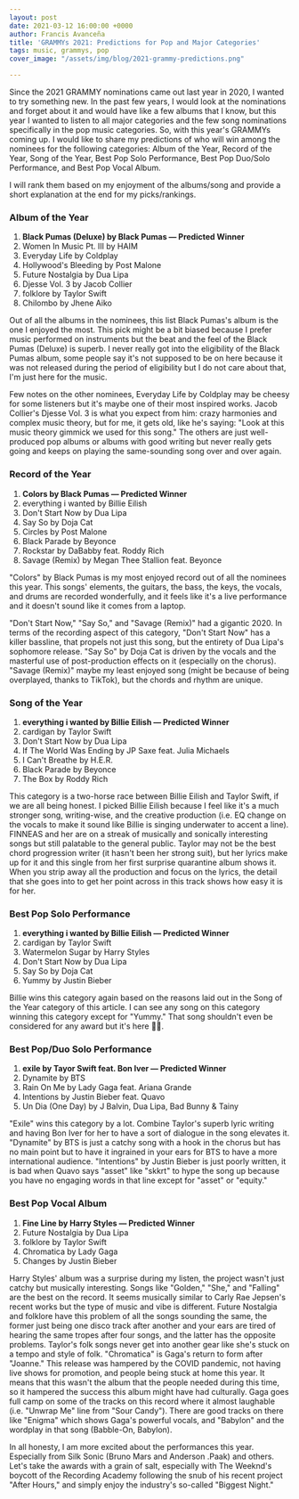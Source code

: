 ```yaml
---
layout: post
date: 2021-03-12 16:00:00 +0000
author: Francis Avanceña
title: 'GRAMMYs 2021: Predictions for Pop and Major Categories'
tags: music, grammys, pop
cover_image: "/assets/img/blog/2021-grammy-predictions.png"

---
```

Since the 2021 GRAMMY nominations came out last year in 2020, I wanted to try something new. In the past few years, I would look at the nominations and forget about it and would have like a few albums that I know, but this year I wanted to listen to all major categories and the few song nominations specifically in the pop music categories. So, with this year's GRAMMYs coming up. I would like to share my predictions of who will win among the nominees for the following categories: Album of the Year, Record of the Year, Song of the Year, Best Pop Solo Performance, Best Pop Duo/Solo Performance, and Best Pop Vocal Album.

I will rank them based on my enjoyment of the albums/song and provide a short explanation at the end for my picks/rankings.

### Album of the Year

1. **Black Pumas (Deluxe) by Black Pumas — Predicted Winner**
2. Women In Music Pt. III by HAIM
3. Everyday Life by Coldplay
4. Hollywood's Bleeding by Post Malone
5. Future Nostalgia by Dua Lipa
6. Djesse Vol. 3 by Jacob Collier
7. folklore by Taylor Swift
8. Chilombo by Jhene Aiko

Out of all the albums in the nominees, this list Black Pumas's album is the one I enjoyed the most. This pick might be a bit biased because I prefer music performed on instruments but the beat and the feel of the Black Pumas (Deluxe) is superb. I never really got into the eligibility of the Black Pumas album, some people say it's not supposed to be on here because it was not released during the period of eligibility but I do not care about that, I'm just here for the music.

Few notes on the other nominees, Everyday Life by Coldplay may be cheesy for some listeners but it's maybe one of their most inspired works. Jacob Collier's Djesse Vol. 3 is what you expect from him: crazy harmonies and complex music theory, but for me, it gets old, like he's saying: "Look at this music theory gimmick we used for this song." The others are just well-produced pop albums or albums with good writing but never really gets going and keeps on playing the same-sounding song over and over again.

### Record of the Year

1. **Colors by Black Pumas — Predicted Winner**
2. everything i wanted by Billie Eilish
3. Don't Start Now by Dua Lipa
4. Say So by Doja Cat
5. Circles by Post Malone
6. Black Parade by Beyonce
7. Rockstar by DaBabby feat. Roddy Rich
8. Savage (Remix) by Megan Thee Stallion feat. Beyonce

"Colors" by Black Pumas is my most enjoyed record out of all the nominees this year. This songs' elements, the guitars, the bass, the keys, the vocals, and drums are recorded wonderfully, and it feels like it's a live performance and it doesn't sound like it comes from a laptop.

"Don't Start Now," "Say So," and "Savage (Remix)" had a gigantic 2020. In terms of the recording aspect of this category, "Don't Start Now" has a killer bassline, that propels not just this song, but the entirety of Dua Lipa's sophomore release. "Say So" by Doja Cat is driven by the vocals and the masterful use of post-production effects on it (especially on the chorus). "Savage (Remix)" maybe my least enjoyed song (might be because of being overplayed, thanks to TikTok), but the chords and rhythm are unique.

### Song of the Year

1. **everything i wanted by Billie Eilish — Predicted Winner**
2. cardigan by Taylor Swift
3. Don't Start Now by Dua Lipa
4. If The World Was Ending by JP Saxe feat. Julia Michaels
5. I Can't Breathe by H.E.R.
6. Black Parade by Beyonce
7. The Box by Roddy Rich

This category is a two-horse race between Billie Eilish and Taylor Swift, if we are all being honest. I picked Billie Eilish because I feel like it's a much stronger song, writing-wise, and the creative production (i.e. EQ change on the vocals to make it sound like Billie is singing underwater to accent a line). FINNEAS and her are on a streak of musically and sonically interesting songs but still palatable to the general public. Taylor may not be the best chord progression writer (it hasn't been her strong suit), but her lyrics make up for it and this single from her first surprise quarantine album shows it. When you strip away all the production and focus on the lyrics, the detail that she goes into to get her point across in this track shows how easy it is for her.

### Best Pop Solo Performance

1. **everything i wanted by Billie Eilish — Predicted Winner**
2. cardigan by Taylor Swift
3. Watermelon Sugar by Harry Styles
4. Don't Start Now by Dua Lipa
5. Say So by Doja Cat
6. Yummy by Justin Bieber

Billie wins this category again based on the reasons laid out in the Song of the Year category of this article. I can see any song on this category winning this category except for "Yummy." That song shouldn't even be considered for any award but it's here 🤷‍♂️.

### Best Pop/Duo Solo Performance

1. **exile by Tayor Swift feat. Bon Iver — Predicted Winner**
2. Dynamite by BTS
3. Rain On Me by Lady Gaga feat. Ariana Grande
4. Intentions by Justin Bieber feat. Quavo
5. Un Dia (One Day) by J Balvin, Dua Lipa, Bad Bunny & Tainy

"Exile" wins this category by a lot. Combine Taylor's superb lyric writing and having Bon Iver for her to have a sort of dialogue in the song elevates it. "Dynamite" by BTS is just a catchy song with a hook in the chorus but has no main point but to have it ingrained in your ears for BTS to have a more international audience. "Intentions" by Justin Bieber is just poorly written, it is bad when Quavo says "asset" like "skkrt" to hype the song up because you have no engaging words in that line except for "asset" or "equity."

### Best Pop Vocal Album

1. **Fine Line by Harry Styles — Predicted Winner**
2. Future Nostalgia by Dua Lipa
3. folklore by Taylor Swift
4. Chromatica by Lady Gaga
5. Changes by Justin Bieber

Harry Styles' album was a surprise during my listen, the project wasn't just catchy but musically interesting. Songs like "Golden," "She," and "Falling" are the best on the record. It seems musically similar to Carly Rae Jepsen's recent works but the type of music and vibe is different. Future Nostalgia and folklore have this problem of all the songs sounding the same, the former just being one disco track after another and your ears are tired of hearing the same tropes after four songs, and the latter has the opposite problems. Taylor's folk songs never get into another gear like she's stuck on a tempo and style of folk. "Chromatica" is Gaga's return to form after "Joanne." This release was hampered by the COVID pandemic, not having live shows for promotion, and people being stuck at home this year. It means that this wasn't the album that the people needed during this time, so it hampered the success this album might have had culturally. Gaga goes full camp on some of the tracks on this record where it almost laughable (i.e. "Unwrap Me" line from "Sour Candy"). There are good tracks on there like "Enigma" which shows Gaga's powerful vocals, and "Babylon" and the wordplay in that song (Babble-On, Babylon).

In all honesty, I am more excited about the performances this year. Especially from Silk Sonic (Bruno Mars and Anderson .Paak) and others. Let's take the awards with a grain of salt, especially with The Weeknd's boycott of the Recording Academy following the snub of his recent project "After Hours," and simply enjoy the industry's so-called "Biggest Night."